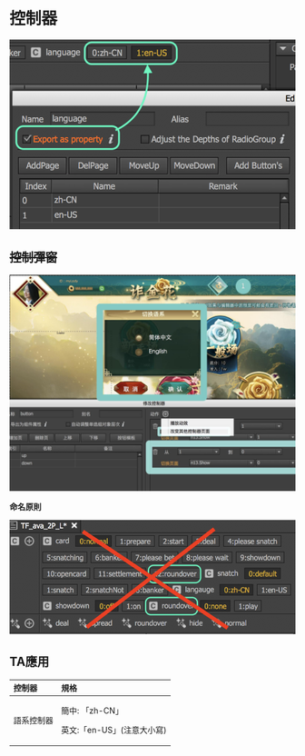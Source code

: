 # 控制器

![&#x5C07;&#x63A7;&#x5236;&#x5668;&#x5C0E;&#x51FA;&#x81F3;&#x5176;&#x4ED6;&#x5834;&#x666F;](.gitbook/assets/screen-shot-2019-10-23-at-15.50.02.png)

## ~~控制彈窗~~

![&#x5C07;&#x52D5;&#x4F5C;&amp;gt;&#x6539;&#x8B8A;&#x5176;&#x4ED6;&#x63A7;&#x5236;&#x5668;&#x9801;&#x9762;&#xFF0C;&#x53EF;&#x7528;Button&#x63A7;&#x5236;&#x5F48;&#x7A97;&#x3002;](.gitbook/assets/action_page.jpg)

**命名原則**

![&#x63A7;&#x5236;&#x5668;&#x547D;&#x540D;&#x6642;&#xFF0C;&#x8ACB;&#x907F;&#x958B;&#x91CD;&#x8986;&#x540D;&#x7A31;; &#x5728;&#x767C;&#x4F48;ts&#x5F8C;&#xFF0C;&#x76F8;&#x540C;name&#x6703;&#x81EA;&#x52D5;&#x547D;&#x540D;&#x800C;&#x7121;&#x6CD5;&#x5F9E;xml&#x67E5;&#x5230;](.gitbook/assets/ctrlname.png)

## TA應用

<table>
  <thead>
    <tr>
      <th style="text-align:left">&#x63A7;&#x5236;&#x5668;</th>
      <th style="text-align:left">&#x898F;&#x683C;</th>
    </tr>
  </thead>
  <tbody>
    <tr>
      <td style="text-align:left">&#x8A9E;&#x7CFB;&#x63A7;&#x5236;&#x5668;</td>
      <td style="text-align:left">
        <p>&#x7C21;&#x4E2D;: &#x300C;zh-CN&#x300D;</p>
        <p>&#x82F1;&#x6587;:&#x300C;en-US&#x300D;(&#x6CE8;&#x610F;&#x5927;&#x5C0F;&#x5BEB;)</p>
      </td>
    </tr>
  </tbody>
</table>
